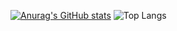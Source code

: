 [![Anurag's GitHub stats](https://github-readme-stats.vercel.app/api?username=gato001k1\&rank_icon=github\&theme=merko)](https://github.com/anuraghazra/github-readme-stats)
![Top Langs](https://github-readme-stats.vercel.app/api/top-langs/?username=gato001k1\&layout=compact\&theme=merko)
